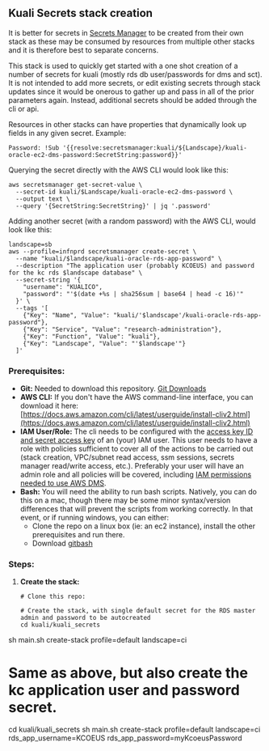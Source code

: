 ## Kuali Secrets stack creation

It is better for secrets in [Secrets Manager](https://docs.aws.amazon.com/secretsmanager/latest/userguide/intro.html) to be created from their own stack as these may be consumed by resources from multiple other stacks and it is therefore best to separate concerns.

This stack is used to quickly get started with a one shot creation of a number of secrets for kuali (mostly rds db user/passwords for dms and sct).
It is not intended to add more secrets, or edit existing secrets through stack updates since it would be onerous to gather up and pass in all of the prior parameters again. Instead, additional secrets should be added through the cli or api.

Resources in other stacks can have properties that dynamically look up fields in any given secret.
Example:

`Password: !Sub '{{resolve:secretsmanager:kuali/${Landscape}/kuali-oracle-ec2-dms-password:SecretString:password}}'`

Querying the secret directly with the AWS CLI would look like this:

```
aws secretsmanager get-secret-value \
  --secret-id kuali/$Landscape/kuali-oracle-ec2-dms-password \
  --output text \
  --query '{SecretString:SecretString}' | jq '.password'
```

Adding another secret (with a random password) with the AWS CLI, would look like this:

```
landscape=sb
aws --profile=infnprd secretsmanager create-secret \
  --name "kuali/$landscape/kuali-oracle-rds-app-password" \
  --description "The application user (probably KCOEUS) and password for the kc rds $landscape database" \
  --secret-string '{
    "username": "KUALICO",
    "password": "'$(date +%s | sha256sum | base64 | head -c 16)'"
  }' \
  --tags '[
    {"Key": "Name", "Value": "kuali/'$landscape'/kuali-oracle-rds-app-password"},
    {"Key": "Service", "Value": "research-administration"},
    {"Key": "Function", "Value": "kuali"},
    {"Key": "Landscape", "Value": "'$landscape'"}
  ]'
```



### Prerequisites:

- **Git:**
  Needed to download this repository. [Git Downloads](https://git-scm.com/downloads)
- **AWS CLI:** 
  If you don't have the AWS command-line interface, you can download it here:
  [https://docs.aws.amazon.com/cli/latest/userguide/install-cliv2.html](https://docs.aws.amazon.com/cli/latest/userguide/install-cliv2.html)
- **IAM User/Role:**
  The cli needs to be configured with the [access key ID and secret access key](https://docs.aws.amazon.com/general/latest/gr/aws-sec-cred-types.html#access-keys-and-secret-access-keys) of an (your) IAM user. This user needs to have a role with policies sufficient to cover all of the actions to be carried out (stack creation, VPC/subnet read access, ssm sessions, secrets manager read/write access, etc.). Preferably your user will have an admin role and all policies will be covered, including [IAM permissions needed to use AWS DMS](https://docs.aws.amazon.com/dms/latest/userguide/CHAP_Security.html#CHAP_Security.IAMPermissions).
- **Bash:**
  You will need the ability to run bash scripts. Natively, you can do this on a mac, though there may be some minor syntax/version differences that will prevent the scripts from working correctly. In that event, or if running windows, you can either:
  - Clone the repo on a linux box (ie: an ec2 instance), install the other prerequisites and run there.
  - Download [gitbash](https://git-scm.com/downloads)

### Steps:

1. **Create the stack:**

   ```
   # Clone this repo:
   
   # Create the stack, with single default secret for the RDS master admin and password to be autocreated
   cd kuali/kuali_secrets
sh main.sh create-stack profile=default landscape=ci
   
   # Same as above, but also create the kc application user and password secret.
   cd kuali/kuali_secrets
   sh main.sh create-stack profile=default landscape=ci rds_app_username=KCOEUS rds_app_password=myKcoeusPassword
   
   ```
   
   